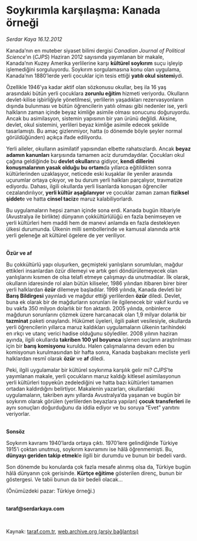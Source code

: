 # Soykırımla karşılaşma: Kanada örneği

*Serdar Kaya 16.12.2012*

<div class="yazi"><p>Kanada’nın en muteber siyaset bilimi dergisi <i>Canadian Journal of Political Science</i>’ın (<i>CJPS</i>) Haziran 2012 sayısında yayımlanan bir makale, Kanada’nın Kuzey Amerika yerlilerine karşı <b>kültürel soykırım</b> suçu işleyip işlemediğini sorguluyordu. Soykırım sorgulamasına konu olan uygulama, Kanada’nın 1880’lerde yerli çocuklar için tesis ettiği <b>yatılı okul sistemi</b>ydi.</p>
<p>Özellikle 1946’ya kadar aktif olan sözkonusu okullar, beş ila 16 yaş arasındaki bütün yerli çocuklara <b>zorunlu eğitim</b> hizmeti veriyordu. Okulların devlet-kilise işbirliğiyle yönetilmesi, yerlilerin yaşadıkları rezervasyonların dışında bulunması ve bütün öğrencilerin yatılı olması gibi nedenler ise, yerli halkların zaman içinde beyaz kimliğe asimile olması sonucunu doğuruyordu. Ancak bu asimilasyon, sistemin yapısının bir yan ürünü değildi. Aksine, devlet, okul sistemini, yerlileri beyaz kimliğe asimile edecek şekilde tasarlamıştı. Bu amaç gizlenmiyor, hatta (o dönemde böyle şeyler normal görüldüğünden) açıkça ifade ediliyordu.</p>
<p>Yerli aileler, okulların asimilatif yapısından elbette rahatsızlardı. Ancak <b>beyaz adamın kanunları</b> karşısında tamamen aciz durumdaydılar. Çocukları okul çağına geldiğinde bu <b>devlet okulları</b>na gidiyor, <b>kendi dillerini konuşmalarının yasak olduğu bu ortam</b>da yıllarca eğitildikten sonra kültürlerinden uzaklaşıyor, neticede eski kuşaklar ile yeniler arasında uçurumlar ortaya çıkıyor, ve bu durum yerli halkları parçalıyor, travmatize ediyordu. Dahası, ilgili okullarda yerli lisanlarda konuşan öğrenciler cezalandırılıyor, <b>yerli kültür aşağılanıyor</b> ve çocuklar zaman zaman <b>fiziksel şiddet</b>e ve hatta <b>cinsel taciz</b>e maruz kalabiliyorlardı.</p>
<p>Bu uygulamaların hepsi zaman içinde sona erdi. Kanada bugün itibariyle (Avustralya ile birlikte) dünyanın çokkültürlülüğü en fazla benimseyen ve yerli kültürleri hem maddi hem de manevi anlamda en fazla destekleyen ülkesi durumunda. Ülkenin milli sembollerinde ve kamusal alanında artık yerli geleneğe ait kültürel ögelere de yer veriliyor.</p>
<p><b><br/>Özür ve af</b></p>
<p>Bu çokkültürlü yapı oluşurken, geçmişteki yanlışların sorumluları, mağdur ettikleri insanlardan özür dilemeyi ve artık geri döndürülemeyecek olan yanlışlarını kısmen de olsa telafi etmeye çalışmayı da unutmadılar. İlk olarak, okulların idaresinde rol alan bütün kiliseler, 1986 yılından itibaren birer birer yerli halklardan <b>özür</b> dilemeye başladılar. 1998 yılında, Kanada devleti bir <b>Barış Bildirgesi</b> yayınladı ve mağdur ettiği yerlilerden <b>özür</b> diledi. Devlet, buna ek olarak bir de mağdurların sorunları ile ilgilenecek bir vakıf kurdu ve bu vakfa 350 milyon dolarlık bir fon aktardı. 2005 yılında, onbinlerce mağdurun sorunlarını çözmek üzere harcanacak olan 1,9 milyar dolarlık bir <b>tazminat</b> paketi onaylandı. Hükümet üyeleri, ilgili paket vesilesiyle, okullarda yerli öğrencilerin yıllarca maruz kaldıkları uygulamaların ülkenin tarihindeki en ırkçı ve utanç verici hadise olduğunu söylediler. 2008 yılının haziran ayında, ilgili okullarda <b>takriben 100 yıl boyunca</b> işlenen suçların araştırılması için bir <b>barış komisyonu</b> kuruldu. Halen çalışmalarına devam eden bu komisyonun kurulmasından bir hafta sonra, Kanada başbakanı mecliste yerli halklardan resmî olarak <b>özür</b> ve <b>af</b> diledi. </p>
<p>Peki, ilgili uygulamalar bir kültürel soykırıma karşılık gelir mi? <i>CJPS</i>’te yayımlanan makale, yerli çocukların maruz kaldığı kitlesel asimilasyonun yerli kültürleri topyekûn zedelediğini ve hatta bazı kültürleri tamamen ortadan kaldırdığını belirtiyor. Makalenin yazarları, okullardaki uygulamaların, takriben aynı yıllarda Avustralya’da yaşanan ve bugün bir soykırım olarak görülen (yerlilerden beyazlara yapılan) <b>çocuk transferleri</b> ile aynı sonuçları doğurduğunu da iddia ediyor ve bu soruya “Evet” yanıtını veriyorlar.</p>
<p><b><br/>Sonsöz</b></p>
<p>Soykırım kavramı 1940’larda ortaya çıktı. 1970’lere gelindiğinde Türkiye 1915’i çoktan unutmuş, soykırım kavramını ise hâlâ öğrenmemişti. Bu, <b>dünyayı geriden takip etmek</b>le ilgili bir durumdu ve bunun bir bedeli vardı.</p>
<p>Son dönemde bu konularda çok fazla mesafe alınmış olsa da, Türkiye bugün hâlâ dünyanın çok gerisinde. <b>Kürtçe eğitime</b> gösterilen direnç, bunun bir göstergesi. Ve tabii bunun da bir bedeli olacak...</p>
<p>(Önümüzdeki pazar: Türkiye örneği.)</p><b>
<p><br/>taraf@serdarkaya.com</p>
<p></p></b> 
</div>

Kaynak: [taraf.com.tr](http://www.taraf.com.tr:80/serdar-kaya/makale-soykirimla-karsilasma-kanada-ornegi.htm), [web.archive.org (arşiv bağlantısı)](http://web.archive.org/web/20130621030009/http://www.taraf.com.tr:80/serdar-kaya/makale-soykirimla-karsilasma-kanada-ornegi.htm)
